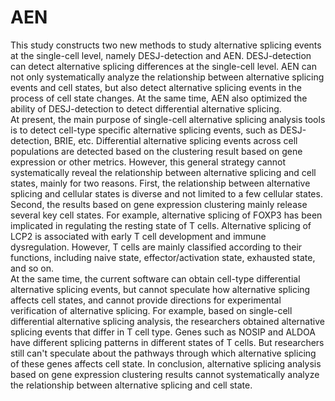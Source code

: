 # AEN
This study constructs two new methods to study alternative splicing events at the single-cell level, namely DESJ-detection and AEN. 
DESJ-detection can detect alternative splicing differences at the single-cell level. 
AEN can not only systematically analyze the relationship between alternative splicing events and cell states, but also detect alternative splicing events in the process of cell state changes.
At the same time, AEN also optimized the ability of DESJ-detection to detect differential alternative splicing.  
At present, the main purpose of single-cell alternative splicing analysis tools is to detect cell-type specific alternative splicing events, such as DESJ-detection, BRIE, etc. 
Differential alternative splicing events across cell populations are detected based on the clustering result based on gene expression or other metrics. 
However, this general strategy cannot systematically reveal the relationship between alternative splicing and cell states, mainly for two reasons. 
First, the relationship between alternative splicing and cellular states is diverse and not limited to a few cellular states. 
Second, the results based on gene expression clustering mainly release several key cell states. 
For example, alternative splicing of FOXP3 has been implicated in regulating the resting state of T cells. 
Alternative splicing of LCP2 is associated with early T cell development and immune dysregulation.
However, T cells are mainly classified according to their functions, including naive state, effector/activation state, exhausted state, and so on.   
At the same time, the current software can obtain cell-type differential alternative splicing events, but cannot speculate how alternative splicing affects cell states, and cannot provide directions for experimental verification of alternative splicing. For example, based on single-cell differential alternative splicing analysis, the researchers obtained alternative splicing events that differ in T cell type. Genes such as NOSIP and ALDOA have different splicing patterns in different states of T cells. But researchers still can't speculate about the pathways through which alternative splicing of these genes affects cell state. In conclusion, alternative splicing analysis based on gene expression clustering results cannot systematically analyze the relationship between alternative splicing and cell state.
